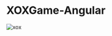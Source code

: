 # XOXGame-Angular
 
![xox](https://user-images.githubusercontent.com/42833219/203424963-b28237d7-431b-4831-895c-c4ac4b13746e.jpg)
